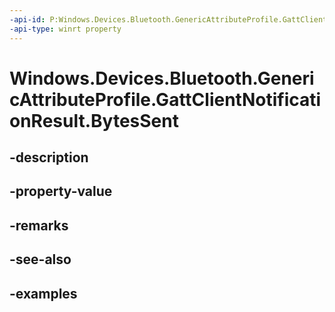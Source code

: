```yaml
---
-api-id: P:Windows.Devices.Bluetooth.GenericAttributeProfile.GattClientNotificationResult.BytesSent
-api-type: winrt property
---
```


<!-- Property syntax.
public ushort BytesSent { get; }
-->

# Windows.Devices.Bluetooth.GenericAttributeProfile.GattClientNotificationResult.BytesSent

## -description

## -property-value

## -remarks

## -see-also

## -examples

